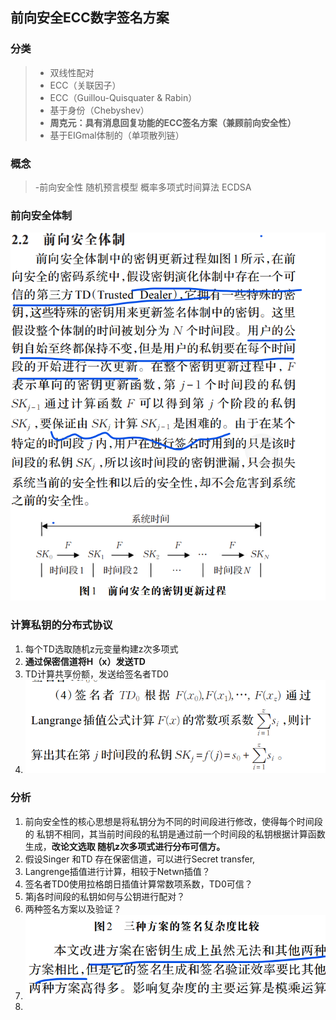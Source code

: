 ## 前向安全ECC数字签名方案
### 分类
> - 双线性配对
> - ECC（关联因子）
> - ECC（Guillou-Quisquater & Rabin）
> - 基于身份（Chebyshev）
> - **周克元：具有消息回复功能的ECC签名方案（兼顾前向安全性）**
> - 基于EIGmal体制的（单项散列链）
### 概念
> -前向安全性
> 随机预言模型
> 概率多项式时间算法
> ECDSA
### 前向安全体制
**![img_1.png](img_1.png)**
### 计算私钥的分布式协议
1. 每个TD选取随机z元变量构建z次多项式
2. **通过保密信道将H（x）发送TD**
3. TD计算共享份额，发送给签名者TD0
4. ![img_2.png](img_2.png)
### 分析
1. 前向安全性的核心思想是将私钥分为不同的时间段进行修改，使得每个时间段的
私钥不相同，其当前时间段的私钥是通过前一个时间段的私钥根据计算函数生成，**改论文选取
随机z次多项式进行分布可信方。**
2. 假设Singer 和TD 存在保密信道，可以进行Secret transfer,
3. Langrenge插值进行计算，相较于Netwn插值？
4. 签名者TD0使用拉格朗日插值计算常数项系数，TD0可信？
5. 第j各时间段的私钥如何与公钥进行配对？
6. 两种签名方案以及验证？
7. ![img_3.png](img_3.png)
8. 